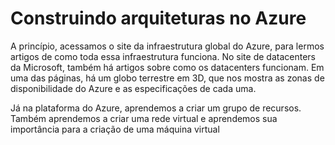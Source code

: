 # Construindo arquiteturas no Azure
A princípio, acessamos o site da infraestrutura global do Azure, para lermos artigos de como toda essa infraestrutura funciona. No site de datacenters da Microsoft, também há artigos sobre como os datacenters funcionam. Em uma das páginas, há um globo terrestre em 3D, que nos mostra as zonas de disponibilidade do Azure e as especificações de cada uma.

Já na plataforma do Azure, aprendemos a criar um grupo de recursos. Também aprendemos a criar uma rede virtual e aprendemos sua importância para a criação de uma máquina virtual
